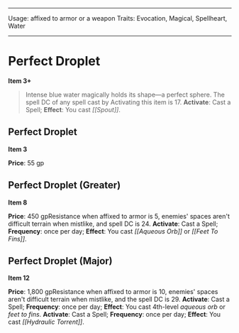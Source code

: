 
---
Usage: affixed to armor or a weapon
Traits: Evocation, Magical, Spellheart, Water

---

# Perfect Droplet

**Item 3+**

> Intense blue water magically holds its shape—a perfect sphere. The spell DC of any spell cast by Activating this item is 17.
**Activate**: Cast a Spell;
**Effect**: You cast *[[Spout]]*.

## Perfect Droplet

**Item 3**

**Price**: 55 gp

## Perfect Droplet (Greater)

**Item 8**

**Price**: 450 gpResistance when affixed to armor is 5, enemies' spaces aren't difficult terrain when mistlike, and spell DC is 24.
**Activate**: Cast a Spell;
**Frequency**: once per day;
**Effect**: You cast *[[Aqueous Orb]]* or *[[Feet To Fins]]*.

## Perfect Droplet (Major)

**Item 12**

**Price**: 1,800 gpResistance when affixed to armor is 10, enemies' spaces aren't difficult terrain when mistlike, and the spell DC is 29.
**Activate**: Cast a Spell;
**Frequency**: once per day;
**Effect**: You cast 4th-level *aqueous orb* or *feet to fins*.
**Activate**: Cast a Spell;
**Frequency**: once per day;
**Effect**: You cast *[[Hydraulic Torrent]]*.
